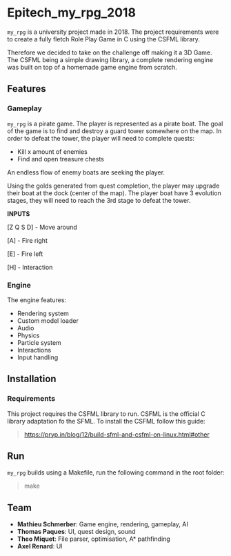 # Epitech_my_rpg_2018

`my_rpg` is a university project made in 2018.
The project requirements were to create a fully fletch Role Play Game in C using the CSFML library.

Therefore we decided to take on the challenge off making it a 3D Game.
The CSFML being a simple drawing library, a complete rendering engine was built on top of a homemade game engine from scratch.

## Features

### Gameplay

`my_rpg` is a pirate game. The player is represented as a pirate boat. The goal of the game is to find and destroy a guard tower somewhere on the map.
In order to defeat the tower, the player will need to complete quests:
- Kill x amount of enemies
- Find and open treasure chests

An endless flow of enemy boats are seeking the player.

Using the golds generated from quest completion, the player may upgrade their boat at the dock (center of the map).
The player boat have 3 evolution stages, they will need to reach the 3rd stage to defeat the tower.

**INPUTS**

[Z Q S D] - Move around

[A] - Fire right

[E] - Fire left

[H] - Interaction

### Engine

The engine features:
- Rendering system
- Custom model loader
- Audio
- Physics
- Particle system
- Interactions
- Input handling

## Installation

### Requirements

This project requires the CSFML library to run.
CSFML is the official C library adaptation fo the SFML.
To install the CSFML follow this guide:
> https://pryp.in/blog/12/build-sfml-and-csfml-on-linux.html#other

## Run

`my_rpg` builds using a Makefile, run the following command in the root folder:
> make

## Team

- **Mathieu Schmerber**: Game engine, rendering, gameplay, AI
- **Thomas Paques**: UI, quest design, sound
- **Theo Miquet**: File parser, optimisation, A* pathfinding
- **Axel Renard**: UI
